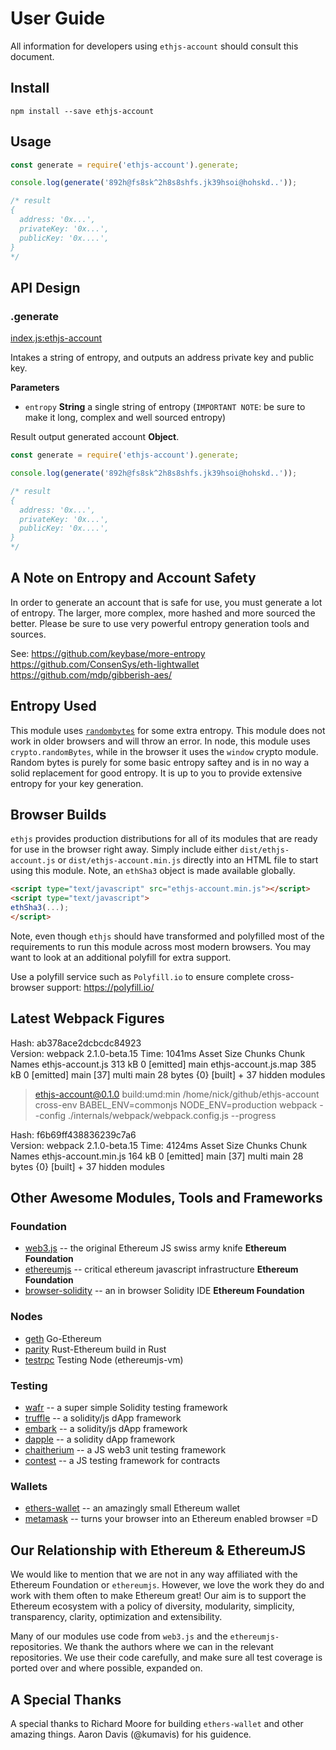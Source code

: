 # User Guide

All information for developers using `ethjs-account` should consult this document.

## Install

```
npm install --save ethjs-account
```

## Usage

```js
const generate = require('ethjs-account').generate;

console.log(generate('892h@fs8sk^2h8s8shfs.jk39hsoi@hohskd..'));

/* result
{
  address: '0x...',
  privateKey: '0x...',
  publicKey: '0x....',
}
*/
```

## API Design

### .generate

[index.js:ethjs-account](../../../blob/master/src/index.js "Source code on GitHub")

Intakes a string of entropy, and outputs an address private key and public key.

**Parameters**

- `entropy` **String** a single string of entropy (`IMPORTANT NOTE`: be sure to make it long, complex and well sourced entropy)

Result output generated account **Object**.

```js
const generate = require('ethjs-account').generate;

console.log(generate('892h@fs8sk^2h8s8shfs.jk39hsoi@hohskd..'));

/* result
{
  address: '0x...',
  privateKey: '0x...',
  publicKey: '0x....',
}
*/
```

## A Note on Entropy and Account Safety

In order to generate an account that is safe for use, you must generate a lot of entropy. The larger, more complex, more hashed and more sourced the better. Please be sure to use very powerful entropy generation tools and sources.

See:
https://github.com/keybase/more-entropy
https://github.com/ConsenSys/eth-lightwallet
https://github.com/mdp/gibberish-aes/

## Entropy Used

This module uses [`randombytes`](https://github.com/crypto-browserify/randombytes) for some extra entropy. This module does not work in older browsers and will throw an error. In node, this module uses `crypto.randomBytes`, while in the browser it uses the `window` crypto module. Random bytes is purely for some basic entropy saftey and is in no way a solid replacement for good entropy. It is up to you to provide extensive entropy for your key generation.

## Browser Builds

`ethjs` provides production distributions for all of its modules that are ready for use in the browser right away. Simply include either `dist/ethjs-account.js` or `dist/ethjs-account.min.js` directly into an HTML file to start using this module. Note, an `ethSha3` object is made available globally.

```html
<script type="text/javascript" src="ethjs-account.min.js"></script>
<script type="text/javascript">
ethSha3(...);
</script>
```

Note, even though `ethjs` should have transformed and polyfilled most of the requirements to run this module across most modern browsers. You may want to look at an additional polyfill for extra support.

Use a polyfill service such as `Polyfill.io` to ensure complete cross-browser support:
https://polyfill.io/

## Latest Webpack Figures

Hash: ab378ace2dcbcdc84923                                                            
Version: webpack 2.1.0-beta.15
Time: 1041ms
               Asset    Size  Chunks             Chunk Names
    ethjs-account.js  313 kB       0  [emitted]  main
ethjs-account.js.map  385 kB       0  [emitted]  main
  [37] multi main 28 bytes {0} [built]
    + 37 hidden modules

> ethjs-account@0.1.0 build:umd:min /home/nick/github/ethjs-account
> cross-env BABEL_ENV=commonjs NODE_ENV=production webpack --config ./internals/webpack/webpack.config.js --progress

Hash: f6b69ff438836239c7a6                                                            
Version: webpack 2.1.0-beta.15
Time: 4124ms
               Asset    Size  Chunks             Chunk Names
ethjs-account.min.js  164 kB       0  [emitted]  main
  [37] multi main 28 bytes {0} [built]
    + 37 hidden modules


## Other Awesome Modules, Tools and Frameworks

### Foundation
 - [web3.js](https://github.com/ethereum/web3.js) -- the original Ethereum JS swiss army knife **Ethereum Foundation**
 - [ethereumjs](https://github.com/ethereumjs) -- critical ethereum javascript infrastructure **Ethereum Foundation**
 - [browser-solidity](https://ethereum.github.io/browser-solidity) -- an in browser Solidity IDE **Ethereum Foundation**

### Nodes
  - [geth](https://github.com/ethereum/go-ethereum) Go-Ethereum
  - [parity](https://github.com/ethcore/parity) Rust-Ethereum build in Rust
  - [testrpc](https://github.com/ethereumjs/testrpc) Testing Node (ethereumjs-vm)

### Testing
 - [wafr](https://github.com/silentcicero/wafr) -- a super simple Solidity testing framework
 - [truffle](https://github.com/ConsenSys/truffle) -- a solidity/js dApp framework
 - [embark](https://github.com/iurimatias/embark-framework) -- a solidity/js dApp framework
 - [dapple](https://github.com/nexusdev/dapple) -- a solidity dApp framework
 - [chaitherium](https://github.com/SafeMarket/chaithereum) -- a JS web3 unit testing framework
 - [contest](https://github.com/DigixGlobal/contest) -- a JS testing framework for contracts

### Wallets
 - [ethers-wallet](https://github.com/ethers-io/ethers-wallet) -- an amazingly small Ethereum wallet
 - [metamask](https://metamask.io/) -- turns your browser into an Ethereum enabled browser =D

## Our Relationship with Ethereum & EthereumJS

 We would like to mention that we are not in any way affiliated with the Ethereum Foundation or `ethereumjs`. However, we love the work they do and work with them often to make Ethereum great! Our aim is to support the Ethereum ecosystem with a policy of diversity, modularity, simplicity, transparency, clarity, optimization and extensibility.

 Many of our modules use code from `web3.js` and the `ethereumjs-` repositories. We thank the authors where we can in the relevant repositories. We use their code carefully, and make sure all test coverage is ported over and where possible, expanded on.

## A Special Thanks

A special thanks to Richard Moore for building `ethers-wallet` and other amazing things. Aaron Davis (@kumavis) for his guidence.
